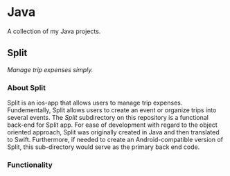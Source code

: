 # Java

A collection of my Java projects.

## Split

_Manage trip expenses simply._

### About Split

Split is an ios-app that allows users to manage trip expenses. Fundementally, Split allows users to create an event or organize trips into several events. The _Split_ subdirectory on this repository is a functional back-end for Split app. For ease of development with regard to the object oriented approach, Split was originally created in Java and then translated to Swift. Furthermore, if needed to create an Android-compatible version of Split, this sub-directory would serve as the primary back end code.

### Functionality





